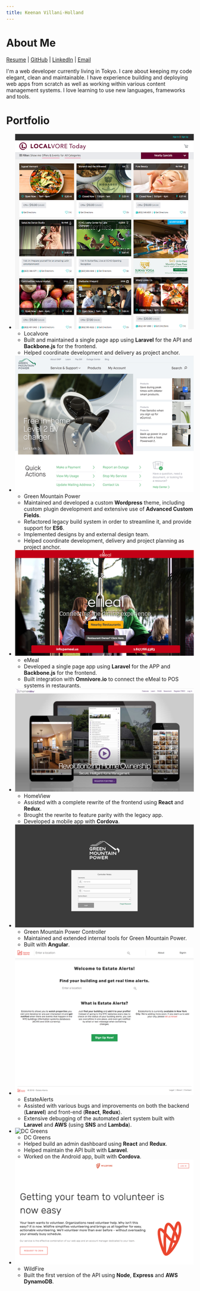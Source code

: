 ```yaml
---
title: Keenan Villani-Holland
---
```

# About Me
[Resume](assets/downloads/KeenanVillaniHolland.pdf) | [GitHub](http://github.com/kvillaniholland) | [LinkedIn](https://www.linkedin.com/in/keenan-villani-holland-a8381a69) | [Email](mailto:kvillaniholland@gmail.com)

I'm a web developer currently living in Tokyo. I care about keeping my code elegant, clean and maintainable. I have experience building and deploying web apps from scratch as well as working within various content management systems. I love learning to use new languages, frameworks and tools.


# Portfolio
- ![Localvore](assets/images/localvore.png)
  - Localvore  
  - Built and maintained a single page app using **Laravel** for the API and **Backbone.js** for the frontend.
  - Helped coordinate development and delivery as project anchor.
- ![Green Mountain Power](assets/images/gmp.jpg)
  - Green Mountain Power
  - Maintained and developed a custom **Wordpress** theme, including custom plugin development
   and extensive use of **Advanced Custom Fields**.
  - Refactored legacy build system in order to streamline it, and provide support for **ES6**.
  - Implemented designs by and external design team.
  - Helped coordinate development, delivery and project planning as project anchor.
- ![eMeal](assets/images/emeal.png)
  - eMeal
  - Developed a single page app using **Laravel** for the APP and **Backbone.js** for the frontend.
  - Built integration with **Omnivore.io** to connect the eMeal to POS systems in restaurants.
- ![HomeView](assets/images/homeview.png)
  - HomeView
  - Assisted with a complete rewrite of the frontend using **React** and **Redux**.
  - Brought the rewrite to feature parity with the legacy app.
  - Developed a mobile app with **Cordova**.
- ![GMP Controller](assets/images/controller.png)
  - Green Mountain Power Controller
  - Maintained and extended internal tools for Green Mountain Power.
  - Built with **Angular**.
- ![EstateAlerts](assets/images/ea.png)
  - EstateAlerts
  - Assisted with various bugs and improvements on both the backend (**Laravel**) and front-end (**React**, **Redux**).
  - Extensive debugging of the automated alert system built with **Laravel** and **AWS** (using **SNS** and **Lambda**).
- ![DC Greens](assets/images/dcg.png)
  - DC Greens
  - Helped build an admin dashboard using **React** and **Redux**.
  - Helped maintain the API built with **Laravel**.
  - Worked on the Android app, built with **Cordova**.
- ![Wildfire](assets/images/wf.png)
  - WildFire
  - Built the first version of the API using **Node**, **Express** and **AWS DynamoDB**.
